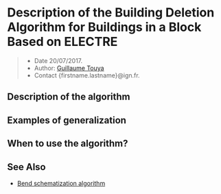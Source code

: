 # Description of the Building Deletion Algorithm for Buildings in a Block Based on ELECTRE

> - Date 20/07/2017.
> - Author: [Guillaume Touya][1]
> - Contact {firstname.lastname}@ign.fr.



Description of the algorithm
-------------



Examples of generalization
-------------


When to use the algorithm?
-------------



See Also
-------------
- [Bend schematization algorithm][2]


[1]: http://recherche.ign.fr/labos/cogit/english/cv.php?prenom=&nom=Touya
[2]: /algorithms/line/bend_schematization.md
